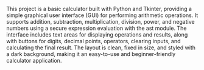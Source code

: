 This project is a basic calculator built with Python and Tkinter, providing a simple graphical user interface (GUI) for performing arithmetic operations. It supports addition, subtraction, multiplication, division, power, and negative numbers using a secure expression evaluation with the ast module. The interface includes text areas for displaying operations and results, along with buttons for digits, decimal points, operators, clearing inputs, and calculating the final result. The layout is clean, fixed in size, and styled with a dark background, making it an easy-to-use and beginner-friendly calculator application.
